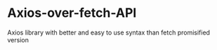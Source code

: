 # Axios-over-fetch-API
Axios library with better and easy to use syntax than fetch promisified version
